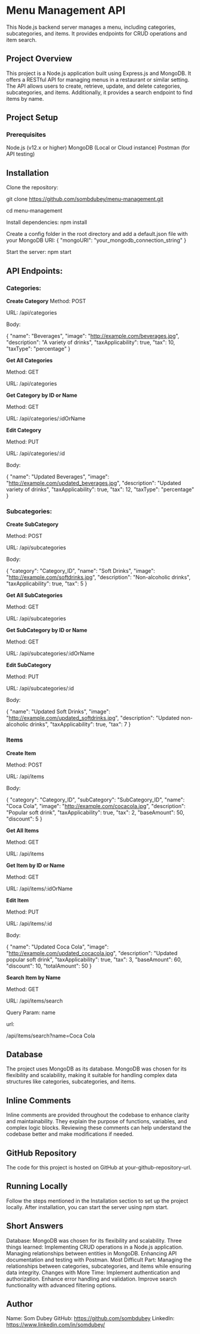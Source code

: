 # Menu Management API
This Node.js backend server manages a menu, including categories, subcategories, and items. It provides endpoints for CRUD operations and item search.

## Project Overview
This project is a Node.js application built using Express.js and MongoDB. It offers a RESTful API for managing menus in a restaurant or similar setting. The API allows users to create, retrieve, update, and delete categories, subcategories, and items. Additionally, it provides a search endpoint to find items by name.

## Project Setup

### Prerequisites
Node.js (v12.x or higher)
MongoDB (Local or Cloud instance)
Postman (for API testing)

## Installation

Clone the repository:

git clone https://github.com/sombdubey/menu-management.git

cd menu-management

Install dependencies:
npm install

Create a config folder in the root directory and add a default.json file with your MongoDB URI:
{
  "mongoURI": "your_mongodb_connection_string"
}

Start the server:
npm start

## API Endpoints:

### Categories:

**Create Category**
Method: POST

URL: /api/categories

Body:

{
  "name": "Beverages",
  "image": "http://example.com/beverages.jpg",
  "description": "A variety of drinks",
  "taxApplicability": true,
  "tax": 10,
  "taxType": "percentage"
}



**Get All Categories**

Method: GET

URL: /api/categories



**Get Category by ID or Name**

Method: GET

URL: /api/categories/:idOrName



**Edit Category**

Method: PUT

URL: /api/categories/:id

Body:

{
  "name": "Updated Beverages",
  "image": "http://example.com/updated_beverages.jpg",
  "description": "Updated variety of drinks",
  "taxApplicability": true,
  "tax": 12,
  "taxType": "percentage"
}



### Subcategories:

**Create SubCategory**

Method: POST

URL: /api/subcategories

Body:

{
  "category": "Category_ID",
  "name": "Soft Drinks",
  "image": "http://example.com/softdrinks.jpg",
  "description": "Non-alcoholic drinks",
  "taxApplicability": true,
  "tax": 5
}


**Get All SubCategories**

Method: GET

URL: /api/subcategories


**Get SubCategory by ID or Name**

Method: GET

URL: /api/subcategories/:idOrName


**Edit SubCategory**

Method: PUT

URL: /api/subcategories/:id

Body:

{
  "name": "Updated Soft Drinks",
  "image": "http://example.com/updated_softdrinks.jpg",
  "description": "Updated non-alcoholic drinks",
  "taxApplicability": true,
  "tax": 7
}




### Items

**Create Item**

Method: POST

URL: /api/items

Body:

{
  "category": "Category_ID",
  "subCategory": "SubCategory_ID",
  "name": "Coca Cola",
  "image": "http://example.com/cocacola.jpg",
  "description": "Popular soft drink",
  "taxApplicability": true,
  "tax": 2,
  "baseAmount": 50,
  "discount": 5
}


**Get All Items**

Method: GET

URL: /api/items


**Get Item by ID or Name**

Method: GET

URL: /api/items/:idOrName


**Edit Item**

Method: PUT

URL: /api/items/:id

Body:

{
  "name": "Updated Coca Cola",
  "image": "http://example.com/updated_cocacola.jpg",
  "description": "Updated popular soft drink",
  "taxApplicability": true,
  "tax": 3,
  "baseAmount": 60,
  "discount": 10,
  "totalAmount": 50
}


**Search Item by Name**

Method: GET

URL: /api/items/search

Query Param: name

url:

/api/items/search?name=Coca Cola



## Database

The project uses MongoDB as its database. MongoDB was chosen for its flexibility and scalability, making it suitable for handling complex data structures like categories, subcategories, and items.


## Inline Comments

Inline comments are provided throughout the codebase to enhance clarity and maintainability. They explain the purpose of functions, variables, and complex logic blocks. Reviewing these comments can help understand the codebase better and make modifications if needed.


## GitHub Repository

The code for this project is hosted on GitHub at your-github-repository-url.


## Running Locally

Follow the steps mentioned in the Installation section to set up the project locally. After installation, you can start the server using npm start. 


## Short Answers

Database: MongoDB was chosen for its flexibility and scalability.
Three things learned:
Implementing CRUD operations in a Node.js application.
Managing relationships between entities in MongoDB.
Enhancing API documentation and testing with Postman.
Most Difficult Part: Managing the relationships between categories, subcategories, and items while ensuring data integrity.
Changes with More Time:
Implement authentication and authorization.
Enhance error handling and validation.
Improve search functionality with advanced filtering options.


## Author

Name: Som Dubey
GitHub: https://github.com/sombdubey
LinkedIn: https://www.linkedin.com/in/somdubey/
